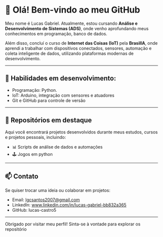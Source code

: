 # 👋 Olá! Bem-vindo ao meu GitHub

Meu nome é Lucas Gabriel. Atualmente, estou cursando **Análise e Desenvolvimento de Sistemas (ADS)**, onde venho aprofundando meus conhecimentos em programação, banco de dados.

Além disso, concluí o curso de **Internet das Coisas (IoT)** pela **BrasilIA**, onde aprendi a trabalhar com dispositivos conectados, sensores, automação e coleta inteligente de dados, utilizando plataformas modernas de desenvolvimento.

---

## 🚀 Habilidades em desenvolvimento:
- Programação: Python.
- IoT: Arduino, integração com sensores e atuadores
- Git e GitHub para controle de versão

---

## 📁 Repositórios em destaque
Aqui você encontrará projetos desenvolvidos durante meus estudos, cursos e projetos pessoais, incluindo:

- 📊 Scripts de análise de dados e automações
- 🕹️ Jogos em python
---

## 📫 Contato
Se quiser trocar uma ideia ou colaborar em projetos:

- Email: lgcsantos2007@gmail.com  
- LinkedIn: www.linkedin.com/in/lucas-gabriel-bb832a365 
- GitHub: lucas-castro5


---

Obrigado por visitar meu perfil! Sinta-se à vontade para explorar os repositório
